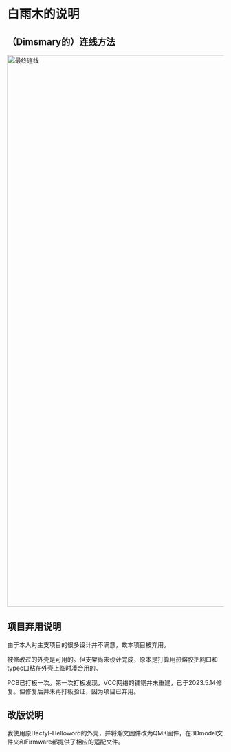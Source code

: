 # 白雨木的说明

## （Dimsmary的）连线方法
<img width="1280" alt="最终连线" src="https://user-images.githubusercontent.com/99241417/224895516-26b9c73b-98a9-41c5-9b44-f29df56273f6.png">

## 项目弃用说明
由于本人对主支项目的很多设计并不满意，故本项目被弃用。

被修改过的外壳是可用的。但支架尚未设计完成，原本是打算用热熔胶把网口和typec口粘在外壳上临时凑合用的。

PCB已打板一次。第一次打板发现，VCC网络的铺铜并未重建，已于2023.5.14修复。但修复后并未再打板验证，因为项目已弃用。

## 改版说明
我使用原Dactyl-Helloword的外壳，并将瀚文固件改为QMK固件，在3Dmodel文件夹和Firmware都提供了相应的适配文件。